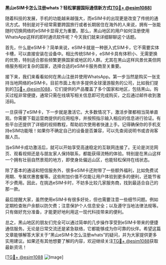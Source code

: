 **黑山eSIM卡怎么注册whats？轻松掌握国际通信新方式[[TG💪+ @esim1088](https://t.me/s/esim1088)]**

随着科技的发展，手机的功能越来越强大，而eSIM卡的出现更是改变了传统的通讯方式。特别是对于经常需要跨国旅行或者长期居住在海外的人来说，拥有一张能随时切换网络的eSIM卡显得尤为重要。那么，黑山地区的用户如何注册使用WhatsApp这样的即时通讯软件呢？今天我们就来详细聊聊这个话题。

首先，什么是eSIM卡？简单来说，eSIM卡就是一种嵌入式SIM卡，它不需要实体卡槽，可以直接安装在设备中。相比传统SIM卡，eSIM卡具有体积小、无需更换的优势，特别适合那些频繁更换国家或地区的人群。尤其在黑山这样风景优美但网络服务相对复杂的国家，选择合适的eSIM卡服务商至关重要。

接下来，我们来看看如何在黑山注册并使用WhatsApp。第一步当然是购买一张支持当地网络的eSIM卡。目前市面上有许多提供全球漫游服务的公司，比如我们提到的[TG💪+ @esim1088](https://t.me/s/esim1088)，它们提供的产品覆盖了多个国家和地区，包括黑山。购买过程非常便捷，通常只需在线填写相关信息即可完成购买，之后通过邮件收到激活码。

一旦获得了eSIM卡，下一步就是激活它。大多数情况下，激活步骤都相当简单直观。你需要下载运营商提供的应用程序，并按照指示输入相应的信息进行验证。有些平台还提供了详细的视频教程，帮助初次使用者快速上手。记得确保你的手机支持eSIM功能哦！如果你不确定自己的设备是否兼容，可以先查阅说明书或咨询客服人员。

当eSIM卡成功激活后，就可以开始享受高速稳定的互联网连接了。无论是浏览网页、观看视频还是与朋友家人保持联系，都能获得流畅的体验。特别是在黑山这样一个拥有壮丽自然景观的地方，即使身处偏远山区，也能轻松保持在线状态。

除了基本的通话和短信服务外，很多eSIM卡还附带了一些额外福利，比如免费试用期、专属优惠套餐等。这些附加价值不仅能让用户体验到更多的便利，还能节省不少费用。因此，在挑选eSIM卡时，不妨多比较几家服务商，找到最适合自己的那一款。

最后提醒大家，虽然使用eSIM卡有很多好处，但也需要注意一些细节问题。例如定期检查账户余额以防欠费；注意保护个人信息安全；以及遵守当地法律法规等。只有做好充分准备，才能更好地利用这一现代科技带来的便利。

总之，黑山地区的朋友们完全可以通过简单的几步操作享受到eSIM卡带来的便捷通信服务。无论是日常交流还是紧急联络，它都能够成为你可靠的伙伴。希望这篇文章能够解答大家关于“黑山eSIM卡怎么注册whats”的疑问，并为大家提供更多实用建议。如果还有其他想要了解的内容，欢迎继续关注[TG💪+ @esim1088](https://t.me/s/esim1088)获取最新资讯！

[[TG💪+ @esim1088](https://t.me/s/esim1088) ![Image](https://i.postimg.cc/4NQfJmqS/Snipaste-2025-05-13-00-14-12.png)]